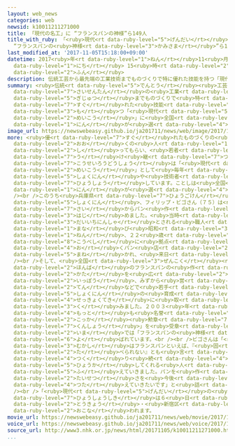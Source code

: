 ```yaml
---
layout: web_news
categories: web
newsid: k10011211271000
title: 「現代の名工」に “フランスパンの神様”ら149人
title_with_ruby: 「<ruby>現代<rt data-ruby-level="5">げんだい</rt></ruby>の<ruby>名工<rt data-ruby-level="2">めいこう</rt></ruby>」に
  “フランスパンの<ruby>神様<rt data-ruby-level="3">かみさま</rt></ruby>”ら149<ruby>人<rt data-ruby-level="1">にん</rt></ruby>
last_modified_at: '2017-11-05T15:18:00+09:00'
datetime: 2017<ruby>年<rt data-ruby-level="1">ねん</rt></ruby>11<ruby>月<rt data-ruby-level="1">がつ</rt></ruby>05<ruby>日<rt
  data-ruby-level="1">にち</rt></ruby> 15<ruby>時<rt data-ruby-level="2">じ</rt></ruby>18<ruby>分<rt
  data-ruby-level="2">ふん</rt></ruby>
description: 伝統工芸から最先端の工業技術までものづくりで特に優れた技能を持つ「現代の名工」に全国の１４９人が選ばれました。
summary: <ruby>伝統<rt data-ruby-level="5">でんとう</rt></ruby><ruby>工芸<rt data-ruby-level="4">こうげい</rt></ruby>から<ruby>最先端<rt
  data-ruby-level="7">さいせんたん</rt></ruby>の<ruby>工業<rt data-ruby-level="3">こうぎょう</rt></ruby><ruby>技術<rt
  data-ruby-level="5">ぎじゅつ</rt></ruby>までものづくりで<ruby>特<rt data-ruby-level="4">とく</rt></ruby>に<ruby>優<rt
  data-ruby-level="7">すぐ</rt></ruby>れた<ruby>技能<rt data-ruby-level="5">ぎのう</rt></ruby>を<ruby>持<rt
  data-ruby-level="3">も</rt></ruby>つ「<ruby>現代<rt data-ruby-level="5">げんだい</rt></ruby>の<ruby>名工<rt
  data-ruby-level="2">めいこう</rt></ruby>」に<ruby>全国<rt data-ruby-level="3">ぜんこく</rt></ruby>の１４９<ruby>人<rt
  data-ruby-level="1">にん</rt></ruby>が<ruby>選<rt data-ruby-level="4">えら</rt></ruby>ばれました。
image_url: https://newswebeasy.github.io/ja201711/news/web/image/2017/11/05/K10011211271_1711051445_1711051448_01_02.jpg
more: <ruby>優<rt data-ruby-level="7">すぐ</rt></ruby>れたものづくりの<ruby>技能<rt data-ruby-level="5">ぎのう</rt></ruby>を<ruby>多<rt
  data-ruby-level="2">おお</rt></ruby>くの<ruby>人<rt data-ruby-level="1">ひと</rt></ruby>に<ruby>知<rt
  data-ruby-level="2">し</rt></ruby>ってもらい、<ruby>若者<rt data-ruby-level="6">わかもの</rt></ruby>に<ruby>受<rt
  data-ruby-level="7">う</rt></ruby>け<ruby>継<rt data-ruby-level="7">つ</rt></ruby>いでもらおうと<ruby>厚生労働省<rt
  data-ruby-level="7">こうせいろうどうしょう</rt></ruby>は「<ruby>現代<rt data-ruby-level="5">げんだい</rt></ruby>の<ruby>名工<rt
  data-ruby-level="2">めいこう</rt></ruby>」として<ruby>毎年<rt data-ruby-level="2">まいとし</rt></ruby>、<ruby>職人<rt
  data-ruby-level="5">しょくにん</rt></ruby>や<ruby>技術者<rt data-ruby-level="5">ぎじゅつしゃ</rt></ruby>を<ruby>表彰<rt
  data-ruby-level="7">ひょうしょう</rt></ruby>しています。ことしは<ruby>全国<rt data-ruby-level="3">ぜんこく</rt></ruby>で１４９<ruby>人<rt
  data-ruby-level="1">にん</rt></ruby>が<ruby>選<rt data-ruby-level="4">えら</rt></ruby>ばれました。<br
  /><br />このうち<ruby>兵庫県<rt data-ruby-level="7">ひょうごけん</rt></ruby><ruby>芦屋市<rt data-ruby-level="8">あしやし</rt></ruby>のパン<ruby>職人<rt
  data-ruby-level="5">しょくにん</rt></ruby>、フィリップ・ビゴさん（７５）は<ruby>母国<rt data-ruby-level="2">ぼこく</rt></ruby>のフランスで１５<ruby>歳<rt
  data-ruby-level="7">さい</rt></ruby>からパン<ruby>作<rt data-ruby-level="2">づく</rt></ruby>りを<ruby>始<rt
  data-ruby-level="3">はじ</rt></ruby>めました。<ruby>当時<rt data-ruby-level="2">とうじ</rt></ruby>、パリで<ruby>第一人者<rt
  data-ruby-level="3">だいいちにんしゃ</rt></ruby>とされる<ruby>職人<rt data-ruby-level="5">しょくにん</rt></ruby>に<ruby>学<rt
  data-ruby-level="1">まな</rt></ruby>び<ruby>昭和<rt data-ruby-level="3">しょうわ</rt></ruby>４０<ruby>年<rt
  data-ruby-level="1">ねん</rt></ruby>、２２<ruby>歳<rt data-ruby-level="7">さい</rt></ruby>のときに<ruby>神戸市<rt
  data-ruby-level="8">こうべし</rt></ruby>に<ruby>拠点<rt data-ruby-level="7">きょてん</rt></ruby>を<ruby>置<rt
  data-ruby-level="4">お</rt></ruby>くパン<ruby>店<rt data-ruby-level="2">てん</rt></ruby>に<ruby>招<rt
  data-ruby-level="5">まね</rt></ruby>かれ、<ruby>来日<rt data-ruby-level="2">らいにち</rt></ruby>しました。<br
  /><br />そして、<ruby>全国<rt data-ruby-level="3">ぜんこく</rt></ruby><ruby>各地<rt data-ruby-level="4">かくち</rt></ruby>で<ruby>本場<rt
  data-ruby-level="2">ほんば</rt></ruby>のフランスパンの<ruby>作<rt data-ruby-level="2">つく</rt></ruby>り<ruby>方<rt
  data-ruby-level="2">かた</rt></ruby>を<ruby>広<rt data-ruby-level="2">ひろ</rt></ruby>めた<ruby>一方<rt
  data-ruby-level="2">いっぽう</rt></ruby>、みずから<ruby>営<rt data-ruby-level="5">いとな</rt></ruby>むパン<ruby>店<rt
  data-ruby-level="2">てん</rt></ruby>などで<ruby>若手<rt data-ruby-level="6">わかて</rt></ruby><ruby>職人<rt
  data-ruby-level="5">しょくにん</rt></ruby>の<ruby>育成<rt data-ruby-level="4">いくせい</rt></ruby>にも<ruby>積極的<rt
  data-ruby-level="4">せっきょくてき</rt></ruby>に<ruby>取<rt data-ruby-level="3">と</rt></ruby>り<ruby>組<rt
  data-ruby-level="3">く</rt></ruby>みました。２００３<ruby>年<rt data-ruby-level="1">ねん</rt></ruby>にはフランスで<ruby>最<rt
  data-ruby-level="4">もっと</rt></ruby>も<ruby>名誉<rt data-ruby-level="7">めいよ</rt></ruby>ある<ruby>国家<rt
  data-ruby-level="2">こっか</rt></ruby><ruby>勲章<rt data-ruby-level="7">くんしょう</rt></ruby>「レジオン・ドヌール<ruby>勲章<rt
  data-ruby-level="7">くんしょう</rt></ruby>」を<ruby>受章<rt data-ruby-level="3">じゅしょう</rt></ruby>し、<ruby>今<rt
  data-ruby-level="2">いま</rt></ruby>では「フランスパンの<ruby>神様<rt data-ruby-level="3">かみさま</rt></ruby>」とも<ruby>呼<rt
  data-ruby-level="6">よ</rt></ruby>ばれています。<br /><br />ビゴさんは「<ruby>大変<rt data-ruby-level="4">たいへん</rt></ruby>うれしいです。<ruby>昔<rt
  data-ruby-level="3">むかし</rt></ruby>はフランスパンといえば、『<ruby>固<rt data-ruby-level="4">かた</rt></ruby>くて<ruby>食<rt
  data-ruby-level="2">た</rt></ruby>べられない』とも<ruby>言<rt data-ruby-level="2">い</rt></ruby>われましたが、ちゃんとしたパンを<ruby>作<rt
  data-ruby-level="4">つく</rt></ruby>り<ruby>続<rt data-ruby-level="4">つづ</rt></ruby>けることで、『おいしい』と<ruby>評価<rt
  data-ruby-level="5">ひょうか</rt></ruby>してくれる<ruby>人<rt data-ruby-level="1">ひと</rt></ruby>が<ruby>増<rt
  data-ruby-level="5">ふ</rt></ruby>えていきました。パンを<ruby>作<rt data-ruby-level="2">つく</rt></ruby>る<ruby>大切<rt
  data-ruby-level="2">たいせつ</rt></ruby>さを<ruby>今後<rt data-ruby-level="2">こんご</rt></ruby>も<ruby>伝<rt
  data-ruby-level="4">つた</rt></ruby>えていきたいです」と<ruby>話<rt data-ruby-level="2">はな</rt></ruby>していました。<br
  /><br />「<ruby>現代<rt data-ruby-level="5">げんだい</rt></ruby>の<ruby>名工<rt data-ruby-level="2">めいこう</rt></ruby>」の<ruby>表彰式<rt
  data-ruby-level="7">ひょうしょうしき</rt></ruby>は６<ruby>日<rt data-ruby-level="1">にち</rt></ruby><ruby>東京<rt
  data-ruby-level="2">とうきょう</rt></ruby>・<ruby>新宿区<rt data-ruby-level="3">しんじゅくく</rt></ruby>で<ruby>行<rt
  data-ruby-level="2">おこな</rt></ruby>われます。
movie_url: https://newswebeasy.github.io/ja201711/news/web/movie/2017/11/05/k10011211271_201711052102_201711052104.mp4
voice_url: https://newswebeasy.github.io/ja201711/news/web/voice/2017/11/05/k10011211271_201711052102_201711052104.mp3
source_url: http://www3.nhk.or.jp/news/html/20171105/k10011211271000.html
...
```

